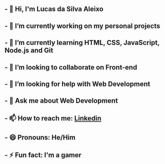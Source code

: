 ## - 👋 Hi, I'm Lucas da Silva Aleixo
## - 🔭 I’m currently working on my personal projects
## - 🌱 I’m currently learning HTML, CSS, JavaScript, Node.js and Git
## - 👯 I’m looking to collaborate on Front-end
## - 🤔 I’m looking for help with Web Development
## - 💬 Ask me about Web Development
## - 📫 How to reach me: [Linkedin](https://www.linkedin.com/in/lucasdasilvaaleixo/)
## - 😄 Pronouns: He/Him
## - ⚡ Fun fact: I'm a gamer

<!--
**LucasdaSilvaAleixo/LucasdaSilvaAleixo** is a ✨ _special_ ✨ repository because its `README.md` (this file) appears on your GitHub profile.

Here are some ideas to get you started:

- 🔭 I’m currently working on ...
- 🌱 I’m currently learning ...
- 👯 I’m looking to collaborate on ...
- 🤔 I’m looking for help with ...
- 💬 Ask me about ...
- 📫 How to reach me: ...
- 😄 Pronouns: ...
- ⚡ Fun fact: ...
-->
